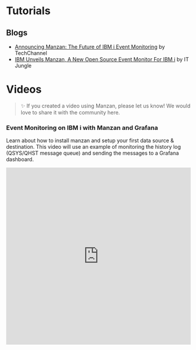 # Tutorials

## Blogs

- [Announcing Manzan: The Future of IBM i Event Monitoring](https://techchannel.com/open-source/announcing-manzan-the-future-of-ibm-i-event-monitoring/) by TechChannel
- [IBM Unveils Manzan, A New Open Source Event Monitor For IBM i](https://www.itjungle.com/2025/05/05/ibm-unveils-manzan-a-new-open-source-event-monitor-for-ibm-i/) by IT Jungle

# Videos

> ✨ If you created a video using Manzan, please let us know! We would love to share it with the community here.

### Event Monitoring on IBM i with Manzan and Grafana

Learn about how to install manzan and setup your first data source & destination. This video will use an example of monitoring the history log (QSYS/QHST message queue) and sending the messages to a Grafana dashboard.

<iframe width="500" height="480" 
    src="https://www.youtube.com/embed/3XXjvkchCWc" 
    frameborder="0" 
    allow="accelerometer; autoplay; clipboard-write; encrypted-media; gyroscope; picture-in-picture" 
    allowfullscreen>
</iframe>